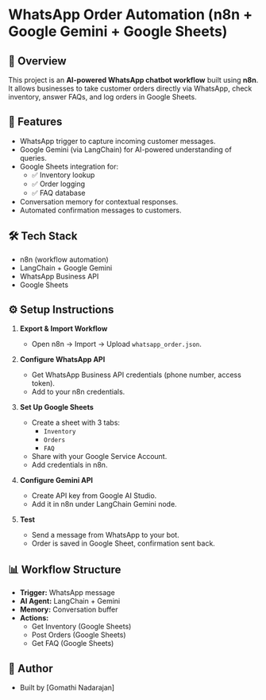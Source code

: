 # WhatsApp Order Automation (n8n + Google Gemini + Google Sheets)

## 📌 Overview
This project is an **AI-powered WhatsApp chatbot workflow** built using **n8n**.  
It allows businesses to take customer orders directly via WhatsApp, check inventory, answer FAQs, and log orders in Google Sheets.

## 🚀 Features
- WhatsApp trigger to capture incoming customer messages.
- Google Gemini (via LangChain) for AI-powered understanding of queries.
- Google Sheets integration for:
  - ✅ Inventory lookup
  - ✅ Order logging
  - ✅ FAQ database
- Conversation memory for contextual responses.
- Automated confirmation messages to customers.

## 🛠️ Tech Stack
- n8n (workflow automation)
- LangChain + Google Gemini
- WhatsApp Business API
- Google Sheets

## ⚙️ Setup Instructions
1. **Export & Import Workflow**
   - Open n8n → Import → Upload `whatsapp_order.json`.

2. **Configure WhatsApp API**
   - Get WhatsApp Business API credentials (phone number, access token).
   - Add to your n8n credentials.

3. **Set Up Google Sheets**
   - Create a sheet with 3 tabs:
     - `Inventory`
     - `Orders`
     - `FAQ`
   - Share with your Google Service Account.
   - Add credentials in n8n.

4. **Configure Gemini API**
   - Create API key from Google AI Studio.
   - Add it in n8n under LangChain Gemini node.

5. **Test**
   - Send a message from WhatsApp to your bot.
   - Order is saved in Google Sheet, confirmation sent back.

## 📊 Workflow Structure
- **Trigger:** WhatsApp message
- **AI Agent:** LangChain + Gemini
- **Memory:** Conversation buffer
- **Actions:**
  - Get Inventory (Google Sheets)
  - Post Orders (Google Sheets)
  - Get FAQ (Google Sheets)

## 🙌 Author
- Built by [Gomathi Nadarajan]
